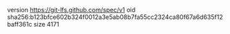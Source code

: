 version https://git-lfs.github.com/spec/v1
oid sha256:b123bfce602b324f0012a3e5ab08b7fa55cc2324ca80f67a6d635f12baff361c
size 4171
